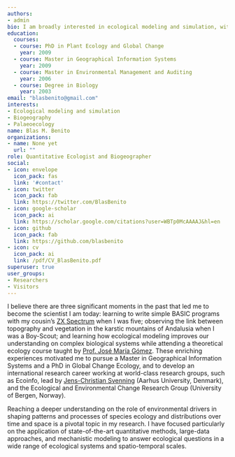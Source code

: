 ```yaml
---
authors:
- admin
bio: I am broadly interested in ecological modeling and simulation, with the goal of better understanding how environmental change shapes species distributions and their population dynamics.
education:
  courses:
  - course: PhD in Plant Ecology and Global Change
    year: 2009
  - course: Master in Geographical Information Systems
    year: 2009
  - course: Master in Environmental Management and Auditing
    year: 2006
  - course: Degree in Biology
    year: 2003
email: "blasbenito@gmail.com"
interests:
- Ecological modeling and simulation
- Biogeography
- Palaeoecology
name: Blas M. Benito
organizations:
- name: None yet
  url: ""
role: Quantitative Ecologist and Biogeographer
social:
- icon: envelope
  icon_pack: fas
  link: '#contact'
- icon: twitter
  icon_pack: fab
  link: https://twitter.com/BlasBenito
- icon: google-scholar
  icon_pack: ai
  link: https://scholar.google.com/citations?user=WBTp0McAAAAJ&hl=en
- icon: github
  icon_pack: fab
  link: https://github.com/blasbenito
- icon: cv
  icon_pack: ai
  link: /pdf/CV_BlasBenito.pdf
superuser: true
user_groups:
- Researchers
- Visitors
---
```


I believe there are three significant moments in the past that led me to become the scientist I am today: learning to write simple BASIC programs with my cousin’s [ZX Spectrum](https://en.wikipedia.org/wiki/ZX_Spectrum) when I was five; observing the link between topography and vegetation in the karstic mountains of Andalusia when I was a Boy-Scout; and learning how ecological modeling improves our understanding on complex biological systems while attending a theoretical ecology course taught by [Prof. José María Gómez](http://www.modelingnature.org/jose-maria-gomez-1). These enriching experiences motivated me to pursue a Master in Geographical Information Systems and a PhD in Global Change Ecology, and to develop an international research career working at world-class research groups, such as Ecoinfo, lead by [Jens-Christian Svenning](https://pure.au.dk/portal/en/svenning@biology.au.dk) (Aarhus University, Denmark), and the Ecological and Environmental Change Research Group (University of Bergen, Norway).

Reaching a deeper understanding on the role of environmental drivers in shaping patterns and processes of species ecology and distributions over time and space is a pivotal topic in my research. I have focused particularly on the application of state-of-the-art quantitative methods, large-data approaches, and mechanistic modeling to answer ecological questions in a wide range of ecological systems and spatio-temporal scales. 
